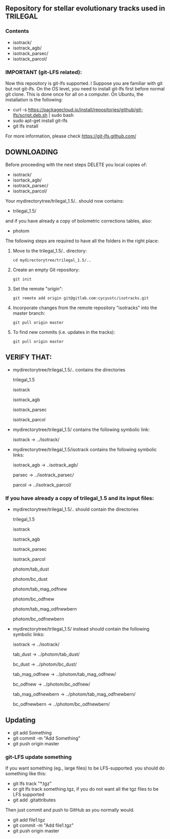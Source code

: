 ## Repository for stellar evolutionary tracks used in TRILEGAL


### Contents

- isotrack/
- isotrack_agb/
- isotrack_parsec/
- isotrack_parcol/


### IMPORTANT (git-LFS related): 

Now this repository is git-lfs supported. I Suppose you are familiar with git but not git-lfs. On the OS level, you need to install git-lfs first before normal git clone.
This is done once for all on a computer. On Ubuntu, the installation is the following:

- curl -s https://packagecloud.io/install/repositories/github/git-lfs/script.deb.sh | sudo bash
- sudo apt-get install git-lfs
- git lfs install

For more information, please check https://git-lfs.github.com/


## DOWNLOADING

Before proceeding with the next steps DELETE you local copies of: 

- isotrack/
- isortack_agb/
- isotrack_parsec/
- isotrack_parcol/

Your mydirectorytree/trilegal_1.5/.. should now contains:

- trilegal_1.5/

and  if you have already a copy of bolometric corrections tables, also:
 
- photom



The following steps are required to have all the folders in the right place:

1. Move to the trilegal_1.5/.. directory:

   ```
   cd mydirectorytree/trilegal_1.5/..
   ```
   
2. Create an empty Git repository:

   ```
   git init
   ```
   
3. Set the remote "origin":

   ```
   git remote add origin git@gitlab.com:cycyustc/isotracks.git
   ```
   
4. Incorporate changes from the remote repository "isotracks" into the master branch:

   ```
   git pull origin master
   ```

5. To find new commits (i.e. updates in the tracks):

   ```
   git pull origin master
   ```

## VERIFY THAT:

 - mydirectorytree/trilegal_1.5/..  contains the directories

   trilegal_1.5 
   
   isotrack
   
   isotrack_agb
   
   isotrack_parsec

   isotrack_parcol
   
   
   
 - mydirectorytree/trilegal_1.5/ contains the following symbolic link:

   isotrack -> ../isotrack/
   
 - mydirectorytree/trilegal_1.5/isotrack contains the following symbolic links:

   isotrack_agb -> ..isotrack_agb/
   
   parsec -> ../isotrack_parsec/

   parcol -> ../isotrack_parcol/


   
### If you have already a copy of trilegal_1.5 and its input files:

- mydirectorytree/trilegal_1.5/.. should contain the directories

   trilegal_1.5 
   
   isotrack
   
   isotrack_agb
   
   isotrack_parsec

   isotrack_parcol
   
   photom/tab_dust 
   
   photom/bc_dust 
   
   photom/tab_mag_odfnew
   
   photom/bc_odfnew
   
   photom/tab_mag_odfnewbern
   
   photom/bc_odfnewbern
   
   
- mydirectorytree/trilegal_1.5/ instead should contain the following symbolic links:

   isotrack -> ../isotrack/
   
   tab_dust -> ../photom/tab_dust/
   
   bc_dust -> ../photom/bc_dust/
   
   tab_mag_odfnew -> ../photom/tab_mag_odfnew/
   
   bc_odfnew -> ../photom/bc_odfnew/
   
   tab_mag_odfnewbern -> ../photom/tab_mag_odfnewbern/
   
   bc_odfnewbern -> ../photom/bc_odfnewbern/
   
   
## Updating
   
- git add Something
- git commit -m "Add Something"
- git push origin master

### git-LFS update something

If you want something (eg., large files) to be LFS-supported. you should do something like this:

- git lfs track "*.tgz"
- or git lfs track something.tgz, if you do not want all the tgz files to be LFS supported
- git add .gitattributes

Then just commit and push to GitHub as you normally would.

- git add file1.tgz
- git commit -m "Add file1.tgz"
- git push origin master

   
   
   

